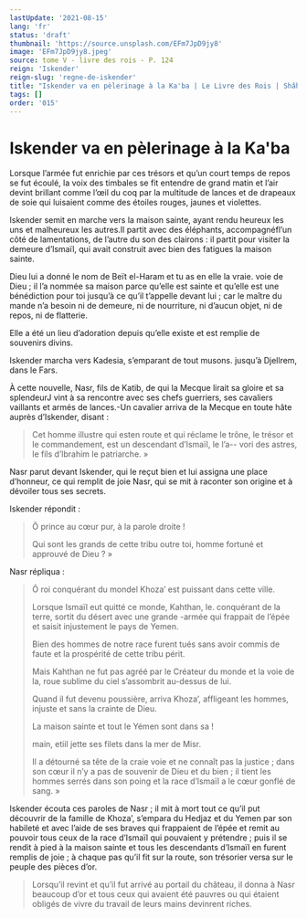 ```yaml
---
lastUpdate: '2021-08-15'
lang: 'fr'
status: 'draft'
thumbnail: 'https://source.unsplash.com/EFm7JpD9jy8'
image: 'EFm7JpD9jy8.jpeg'
source: tome V - livre des rois - P. 124
reign: 'Iskender'
reign-slug: 'regne-de-iskender'
title: "Iskender va en pèlerinage à la Ka'ba | Le Livre des Rois | Shâhnâmeh"
tags: []
order: '015'
---
```


<!-- LTeX: language=fr -->

# Iskender va en pèlerinage à la Ka'ba

Lorsque l’armée fut enrichie par ces trésors et qu’un court temps de repos se fut écoulé, la voix des timbales se fit entendre de grand matin et l’air devint brillant comme l’œil du coq par la multitude de lances et de drapeaux de soie qui luisaient comme des étoiles rouges, jaunes et violettes.

Iskender semit en marche vers la maison sainte, ayant rendu heureux les uns et malheureux les autres.Il partit avec des éléphants, accompagnéfl’un côté de lamentations, de l’autre du son des clairons : il partit pour visiter la demeure d’lsmaïl, qui avait construit avec bien des fatigues la maison sainte.

Dieu lui a donné le nom de Beït el-Haram et tu as en elle la vraie. voie de Dieu ; il l’a nommée sa maison parce qu’elle est sainte et qu’elle est une bénédiction pour toi jusqu’à ce qu’il t’appelle devant lui ; car le maître du mande n’a besoin ni de demeure, ni de nourriture, ni d’aucun objet, ni de repos, ni de flatterie.

Elle a été un lieu d’adoration depuis qu’elle existe et est remplie de souvenirs divins.

Iskender marcha vers Kadesia, s’emparant de tout musons. jusqu’à Djellrem, dans le Fars.

À cette nouvelle, Nasr, fils de Katib, de qui la Mecque lirait sa gloire et sa splendeurJ vint à sa rencontre avec ses chefs guerriers, ses cavaliers vaillants et armés de lances.-Un cavalier arriva de la Mecque en toute hâte auprès d’Iskender, disant :

> Cet homme illustre qui esten route et qui réclame le trône, le trésor et le commandement, est un descendant d’Ismaïl, le l’a--
vori des astres, le fils d’lbrahim le patriarche. »

Nasr parut devant Iskender, qui le reçut bien et lui assigna une place d’honneur, ce qui remplit de joie Nasr, qui se mit à raconter son origine et à dévoiler tous ses secrets.

Iskender répondit :

> Ô prince au cœur pur, à la parole droite !
>
> Qui sont les grands de cette tribu outre toi, homme fortuné et approuvé de Dieu ? »

Nasr répliqua :

> Ô roi conquérant du mondel Khoza’ est puissant dans cette ville.
>
> Lorsque Ismaïl eut quitté ce monde, Kahthan, le. conquérant de la terre, sortit du désert avec une grande -armée qui frappait de l’épée et saisit injustement le pays de Yemen.
>
> Bien des hommes de notre race furent tués sans avoir commis de faute et la prospérité de cette tribu périt.
>
> Mais Kahthan ne fut pas agréé par le Créateur du monde et la voie de la, roue sublime du ciel s’assombrit au-dessus de lui.
>
> Quand il fut devenu poussière, arriva Khoza’, affligeant les hommes, injuste et sans la crainte de Dieu.
>
> La maison sainte et tout le Yémen sont dans sa !
>
> main, etiil jette ses filets dans la mer de Misr.
>
> Il a détourné sa tête de la craie voie et ne connaît pas la justice ; dans son cœur il n’y a pas de souvenir de Dieu et du bien ; il tient les hommes serrés dans son poing et la race d’lsmaïl a le cœur gonflé de sang. »

Iskender écouta ces paroles de Nasr ; il mit à mort tout ce qu’il put découvrir de la famille de Khoza’, s’empara du Hedjaz et du Yemen par son habileté et avec l’aide de ses braves qui frappaient de l’épée et remit au pouvoir tous ceux de la race d’Ismaïl qui pouvaient y prétendre ; puis il se rendit à pied à la maison sainte et tous les descendants d’Ismaïl en furent remplis de joie ; à chaque pas qu’il fit sur la route, son trésorier versa sur le peuple des pièces d’or.
>
> Lorsqu’il revint et qu’il fut arrivé au portail du château, il donna à Nasr beaucoup d’or et tous ceux qui avaient été pauvres ou qui étaient obligés de vivre du travail de leurs mains devinrent riches.

